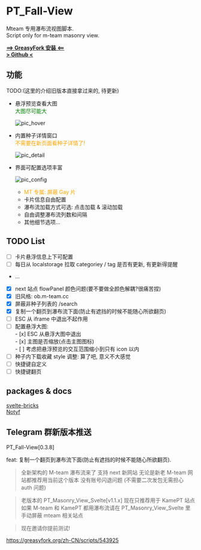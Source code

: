 # PT_Fall-View

Mteam 专用瀑布流视图脚本.  
Script only for m-team masonry view.

[**==> GreasyFork 安装 <==**](https://greasyfork.org/zh-CN/scripts/543925-pt瀑布流视图)  
[**> Github <**](https://github.com/KesaubeEire/PT_Fall-View)

## 功能

TODO:(这里的介绍旧版本直接拿过来的, 待更新)

- 悬浮预览查看大图
  <br>
  <span style="color:green;">大图尽可能大</span>

  ![pic_hover](https://raw.githubusercontent.com/KesaubeEire/PT_Masonry_View_Svelte/newMT/readme/pic_hover.png)

- 内置种子详情窗口
  <br>
  <span style="color:orange;">不需要在新页面看种子详情了!</span>

  ![pic_detail](https://raw.githubusercontent.com/KesaubeEire/PT_Masonry_View_Svelte/newMT/readme/pic_detail.png)

- 界面可配置选项丰富

  ![pic_config](https://raw.githubusercontent.com/KesaubeEire/PT_Masonry_View_Svelte/newMT/readme/pic_config.png)

  - <span style="color:orange;">MT 专属: 屏蔽 Gay 片</span>
  - 卡片信息自由配置
  - 瀑布流加载方式可选: 点击加载 & 滚动加载
  - 自由调整瀑布流列数和间隔
  - 其他细节选项...

## TODO List

- [ ] 卡片悬浮信息上下可配置
- [ ] 每日从 localstorage 拉取 categoriey / tag 是否有更新, 有更新得提醒
- ...
- [x] next 站点 flowPanel 颜色问题(要不要做全颜色解耦?很痛苦捏)
- [x] 旧风格: ob.m-team.cc
- [x] 屏蔽非种子列表的 /search
- [x] 复制一个翻页到瀑布流下面(防止有遮挡的时候不能随心所欲翻页)
- [ ] ESC 从 iframe 中退出不起作用
- [ ] 配置悬浮大图:  
       - [x] ESC 从悬浮大图中退出  
       - [x] 主图是否缩放(点击主图图标)  
       - [ ] 考虑把悬浮预览的交互范围缩小到只有 icon 以内
- [ ] 种子内下载收藏 style 调整: 算了吧, 意义不大感觉
- [ ] 快捷键自定义
- [ ] 快捷键翻页

## packages & docs

[svelte-bricks](https://bricks.janosh.dev/)  
[Notyf](https://github.com/caroso1222/notyf)

## Telegram 群新版本推送

PT_Fall-View[0.3.8]

feat: 复制一个翻页到瀑布流下面(防止有遮挡的时候不能随心所欲翻页).

> 全新架构的 M-team 瀑布流来了
> 支持 next 新网站
> 无论是新老 M-team 网站都推荐用当前这个版本
> 没有账号闪退问题 (不需要二次发包无需担心 auth 问题)

> 老版本的 PT_Masonry_View_Svelte[v1.1.x] 现在只推荐用于 KamePT 站点
> 如果 M-team 和 KamePT 都用瀑布流请在 PT_Masonry_View_Svelte 里手动屏蔽 mteam 相关站点

> 现在邀请你提前测试!

https://greasyfork.org/zh-CN/scripts/543925
